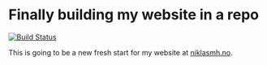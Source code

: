 # Finally building my website in a repo
[![Build Status](https://ci.niklasmh.no/api/badges/niklasmh/niklasmh.github.io/status.svg)](https://ci.niklasmh.no/niklasmh/niklasmh.github.io)

This is going to be a new fresh start for my website at [niklasmh.no](https://niklasmh.no).
